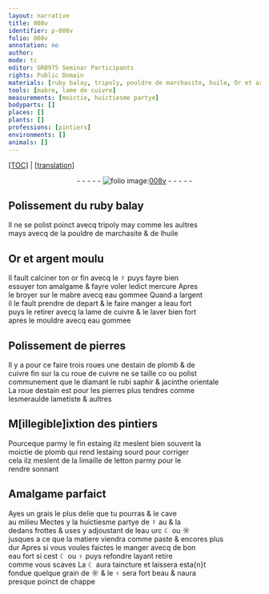 ```yaml
---
layout: narrative
title: 008v
identifier: p-008v
folio: 008v
annotation: no
author:
mode: tc
editor: GR8975 Seminar Participants
rights: Public Domain
materials: [ruby balay, tripoly, pouldre de marchasite, huile, Or et argent moulu, or fin, ☿, mercure, mabre, eau gommee, argent, eau fort, cuivre, pierres, estain, plomb, cuivre fin, diamant, rubi, saphir, jacinthe orientale, esmeraulde, ametiste, fin estaing, estaing, limaille de letton, grais, eau, ☾, ☼, ♀]
tools: [mabre, lame de cuivre]
measurements: [moictie, huictiesme partye]
bodyparts: []
places: []
plants: []
professions: [pintiers]
environments: []
animals: []
---
```


<p><a href="{{ site.baseurl }}/diplomatic/">[TOC]</a> | <a href="{{ site.baseurl }}/texts/p-008v_tl/" target="_blank">[translation]</a></p><div class="folio" align="center">- - - - - <a href="http://gallica.bnf.fr/ark:/12148/btv1b10500001g/f22.image" target="_blank"><img src="https://cu-mkp.github.io/2017-workshop-edition/assets/photo-icon.png" alt="folio image: " style="display:inline-block; margin-bottom:-3px;"/>008v</a> - - - - - </div>  
  

## Polissement du <span class="m">ruby balay</span>

 
Il ne se polist poinct avecq <span class="m">tripoly</span> <span class="del">may</span> comme les aultres<br/> mays avecq de la <span class="m">pouldre de marchasite</span> & de l<span class="m">huile</span>

 
  

## <span class="m">Or et argent moulu</span>

 
Il fault calciner ton <span class="m">or fin</span> avecq le <span class="m">☿</span> puys fayre bien<br/> essuyer ton amalgame & fayre voler ledict <span class="m">mercure</span> Apres<br/> le broyer sur le <span class="tl"><span class="m">mabre</span></span> avecq <span class="m">eau gommee</span> Quand a l<span class="m">argent</span><br/> il le fault prendre de depart & le faire manger a l<span class="m">eau fort</span><br/> puys le retirer avecq la <span class="tl">lame de <span class="m">cuivre</span></span> & le laver bien fort<br/> apres le mouldre avecq <span class="m">eau gommee</span>

 
  

## Polissement de <span class="m">pierres</span>

 
Il y a pour ce faire trois roues une d<span class="m">estain</span> de <span class="m">plomb</span> & de<br/> <span class="m">cuivre fin</span> sur la <span class="del">cu</span> roue de <span class="m">cuivre</span> ne se taille <span class="del">co</span> ou polist<br/> communement que le <span class="m">diamant</span> le <span class="m">rubi</span> <span class="m">saphir</span> & <span class="m">jacinthe orientale</span><br/> La roue d<span class="m">estain</span> est pour les <span class="m">pierres</span> plus tendres comme<br/> l<span class="m">esmeraulde</span> l<span class="m">ametiste</span> & aultres

 
  

## M<span class="del">[illegible]</span>ixtion des <span class="pro">pintiers</span>

 
Pourceque parmy le <span class="m">fin estaing</span> ilz meslent bien souvent la<br/> <span class="ms">moictie</span> de <span class="m">plomb</span> qui rend l<span class="m">estaing</span> sourd pour corriger<br/> cela ilz meslent de la <span class="m">limaille de letton</span> parmy pour le<br/> rendre <span class="sn">sonnant</span>

 
  

## Amalgame parfaict

 
Ayes un <span class="m">grais</span> le plus delie que tu pourras & le cave<br/> au milieu Mectes y la <span class="ms">huictiesme partye</span> de <span class="m">☿</span> <span class="del">au</span> & la<br/> dedans frottes & uses y adjoustant de l<span class="m">eau</span> urc <span class="m">☾</span> ou <span class="m">☼</span><br/> jusques a ce que la matiere viendra comme paste & encores plus<br/> dur Apres si vous voules faictes le manger avecq de bon<br/> <span class="m">eau fort</span> si cest <span class="m">☾</span> ou <span class="m">♀</span> puys refondre layant retire<br/> comme vous scaves La <span class="m">☾</span> aura taincture et laissera esta{n}t<br/> fondue quelque grain de <span class="m">☼</span> & le <span class="m">♀</span> sera fort beau & naura<br/> presque poinct de chappe

